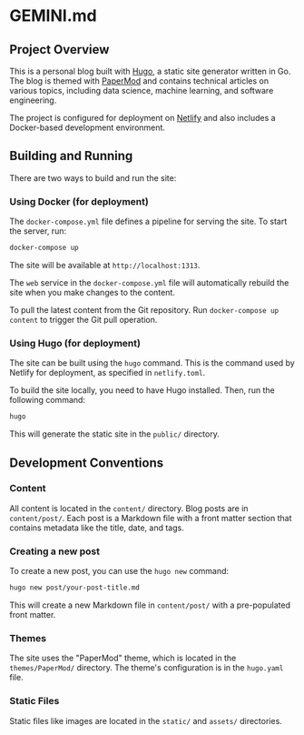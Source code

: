# GEMINI.md

## Project Overview

This is a personal blog built with [Hugo](https://gohugo.io/), a static site generator written in Go. The blog is themed with [PaperMod](https://github.com/adityatelange/hugo-PaperMod) and contains technical articles on various topics, including data science, machine learning, and software engineering.

The project is configured for deployment on [Netlify](https://www.netlify.com/) and also includes a Docker-based development environment.

## Building and Running

There are two ways to build and run the site:

### Using Docker (for deployment)

The `docker-compose.yml` file defines a pipeline for serving the site. To start the server, run:

```bash
docker-compose up
```

The site will be available at `http://localhost:1313`.

The `web` service in the `docker-compose.yml` file will automatically rebuild the site when you make changes to the content.

To pull the latest content from the Git repository. Run `docker-compose up content` to trigger the Git pull operation.

### Using Hugo (for deployment)

The site can be built using the `hugo` command. This is the command used by Netlify for deployment, as specified in `netlify.toml`.

To build the site locally, you need to have Hugo installed. Then, run the following command:

```bash
hugo
```

This will generate the static site in the `public/` directory.

## Development Conventions

### Content

All content is located in the `content/` directory. Blog posts are in `content/post/`. Each post is a Markdown file with a front matter section that contains metadata like the title, date, and tags.

### Creating a new post

To create a new post, you can use the `hugo new` command:

```bash
hugo new post/your-post-title.md
```

This will create a new Markdown file in `content/post/` with a pre-populated front matter.

### Themes

The site uses the "PaperMod" theme, which is located in the `themes/PaperMod/` directory. The theme's configuration is in the `hugo.yaml` file.

### Static Files

Static files like images are located in the `static/` and `assets/` directories.
